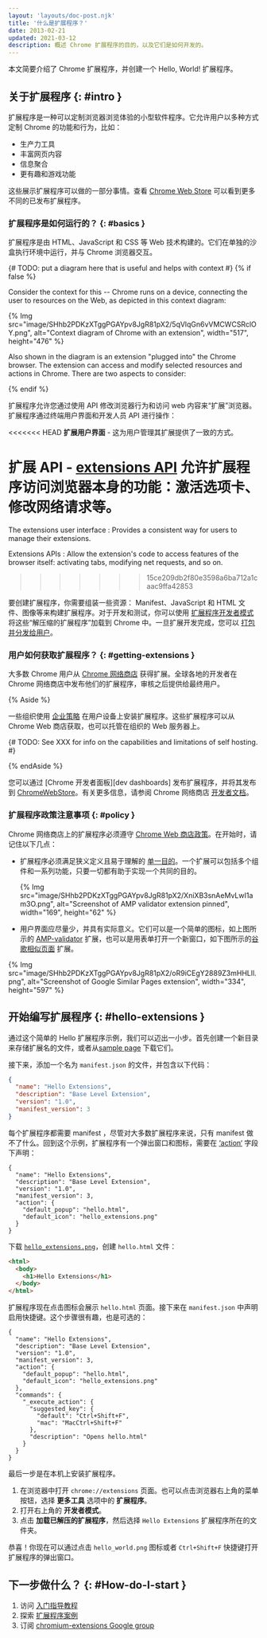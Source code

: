 ```yaml
---
layout: 'layouts/doc-post.njk'
title: '什么是扩展程序？'
date: 2013-02-21
updated: 2021-03-12
description: 概述 Chrome 扩展程序的目的，以及它们是如何开发的。
---
```


本文简要介绍了 Chrome 扩展程序，并创建一个 Hello, World! 扩展程序。

## 关于扩展程序 {: #intro }

扩展程序是一种可以定制浏览器浏览体验的小型软件程序。它允许用户以多种方式定制 Chrome 的功能和行为，比如：

- 生产力工具
- 丰富网页内容
- 信息聚合
- 更有趣和游戏功能

这些展示扩展程序可以做的一部分事情。查看 [Chrome Web Store][cws] 可以看到更多不同的已发布扩展程序。

### 扩展程序是如何运行的？ {: #basics }

扩展程序是由 HTML、JavaScript 和 CSS 等 Web 技术构建的。它们在单独的沙盒执行环境中运行，并与 Chrome 浏览器交互。

{# TODO: put a diagram here that is useful and helps with context #}
{% if false %}

Consider the context for this -- Chrome runs on a device, connecting the user to resources on the Web, as depicted in this context diagram:

{% Img src="image/SHhb2PDKzXTggPGAYpv8JgR81pX2/5qVlqGn6vVMCWCSRclOY.png", alt="Context diagram of Chrome with an extension", width="517", height="476" %}

Also shown in the diagram is an extension "plugged into" the Chrome browser. The extension can access and modify selected resources and actions in Chrome. There are two aspects to consider:

{% endif %}

扩展程序允许您通过使用 API 修改浏览器行为和访问 web 内容来“扩展”浏览器。扩展程序通过终端用户界面和开发人员 API 进行操作：

<<<<<<< HEAD
**扩展用户界面** - 这为用户管理其扩展提供了一致的方式。

**扩展 API** - [extensions API](/docs/extensions/reference/) 允许扩展程序访问浏览器本身的功能：激活选项卡、修改网络请求等。
=======
The extensions user interface
: Provides a consistent way for users to manage their extensions.

Extensions APIs
: Allow the extension's code to access features of the browser itself: activating tabs, modifying net requests, and so on.
>>>>>>> 15ce209db2f80e3598a6ba712a1caac9ffa42853

要创建扩展程序，你需要组装一些资源： Manifest、JavaScript 和 HTML 文件、图像等来构建扩展程序。对于开发和测试，你可以使用 [扩展程序开发者模式][devmode] 将这些“解压缩的扩展程序”加载到 Chrome 中。一旦扩展开发完成，您可以 [打包并分发给用户][cws-publish]。

### 用户如何获取扩展程序？ {: #getting-extensions }

大多数 Chrome 用户从 [Chrome 网络商店][cws] 获得扩展。全球各地的开发者在 Chrome 网络商店中发布他们的扩展程序，审核之后提供给最终用户。

{% Aside %}

一些组织使用 [企业策略][enterprise policies] 在用户设备上安装扩展程序。这些扩展程序可以从 Chrome Web 商店获取，也可以托管在组织的 Web 服务器上。

{# TODO: See XXX for info on the capabilities and limitations of self hosting. #}

{% endAside %}

您可以通过 [Chrome 开发者面板][dev dashboards] 发布扩展程序，并将其发布到 [ChromeWebStore][cws]。有关更多信息，请参阅 Chrome 网络商店 [开发者文档][cws-docs]。

### 扩展程序政策注意事项 {: #policy }

Chrome 网络商店上的扩展程序必须遵守 [Chrome Web 商店政策][cws-policies]。在开始时，请记住以下几点：

- 扩展程序必须满足狭义定义且易于理解的 [单一目的][single purpose]。一个扩展可以包括多个组件和一系列功能，只要一切都有助于实现一个共同的目的。

  {% Img src="image/SHhb2PDKzXTggPGAYpv8JgR81pX2/XniXB3snAeMvLwI1am3O.png", alt="Screenshot of AMP validator extension pinned", width="169", height="62" %}

- 用户界面应尽量少，并具有实际意义。它们可以是一个简单的图标，如上图所示的 [AMP-validator][amp-validator] 扩展，也可以是用表单打开一个新窗口，如下图所示的[谷歌相似页面][similar-pages-extension] 扩展。

{% Img src="image/SHhb2PDKzXTggPGAYpv8JgR81pX2/oR9iCEgY2889Z3mHHLll.png", alt="Screenshot of Google Similar Pages extension", width="334", height="597" %}

## 开始编写扩展程序 {: #hello-extensions }

通过这个简单的 Hello 扩展程序示例，我们可以迈出一小步。首先创建一个新目录来存储扩展名的文件，或者从[sample page][hello-sample] 下载它们。

接下来，添加一个名为 `manifest.json` 的文件，并包含以下代码：

```json
{
  "name": "Hello Extensions",
  "description": "Base Level Extension",
  "version": "1.0",
  "manifest_version": 3
}
```

每个扩展程序都需要 manifest ，尽管对大多数扩展程序来说，只有 manifest 做不了什么。回到这个示例，扩展程序有一个弹出窗口和图标，需要在 [‘action‘][action-field] 字段下声明：

```json/5-8
{
  "name": "Hello Extensions",
  "description": "Base Level Extension",
  "version": "1.0",
  "manifest_version": 3,
  "action": {
    "default_popup": "hello.html",
    "default_icon": "hello_extensions.png"
  }
}
```

下载 [`hello_extensions.png`][hello-uploader]，创建 `hello.html` 文件：

```html
<html>
  <body>
    <h1>Hello Extensions</h1>
  </body>
</html>
```

扩展程序现在点击图标会展示 `hello.html` 页面。接下来在 `manifest.json` 中声明启用快捷键。这个步骤很有趣，也是可选的：

```json/9-17
{
  "name": "Hello Extensions",
  "description": "Base Level Extension",
  "version": "1.0",
  "manifest_version": 3,
  "action": {
    "default_popup": "hello.html",
    "default_icon": "hello_extensions.png"
  },
  "commands": {
    "_execute_action": {
      "suggested_key": {
        "default": "Ctrl+Shift+F",
        "mac": "MacCtrl+Shift+F"
      },
      "description": "Opens hello.html"
    }
  }
}
```

最后一步是在本机上安装扩展程序。

1. 在浏览器中打开 `chrome://extensions` 页面。也可以点击浏览器右上角的菜单按钮，选择 **更多工具** 选项中的 **扩展程序**。
2. 打开右上角的 **开发者模式**。
3. 点击 **加载已解压的扩展程序**，然后选择 `Hello Extensions` 扩展程序所在的文件夹。

恭喜！你现在可以通过点击 `hello_world.png` 图标或者 `Ctrl+Shift+F` 快捷键打开扩展程序的弹出窗口。

## 下一步做什么？ {: #How-do-I-start }

1. 访问 [入门指导教程][getstarted-tut]
1. 探索 [扩展程序案例][extension samples]
1. 订阅 [chromium-extensions Google group][crx-group]

[amp-validator]: https://chrome.google.com/webstore/detail/amp-validator/nmoffdblmcmgeicmolmhobpoocbbmknc
[action-field]: /docs/extensions/reference/action
[crx-group]: http://groups.google.com/a/chromium.org/group/chromium-extensions
[cws]: https://chrome.google.com/webstore
[cws-docs]: /docs/webstore
[cws-policies]: /docs/webstore/program-policies/
[cws-publish]: /docs/webstore/publish/
[devmode]: /docs/extensions/mv3/getstarted/#manifest
[dev-dashboard]: https://chrome.google.com/webstore/devconsole
[enterprise policies]: https://cloud.google.com/docs/chrome-enterprise/policies/
[extension samples]: https://github.com/GoogleChrome/chrome-extensions-samples
[getstarted-tut]: /docs/extensions/mv3/getstarted
[hello-sample]: /docs/extensions/mv3/samples#search:hello
[hello-uploader]: https://storage.googleapis.com/web-dev-uploads/image/WlD8wC6g8khYWPJUsQceQkhXSlv1/gmKIT88Ha1z8VBMJFOOH.png
[similar-pages-extension]: https://chrome.google.com/webstore/detail/google-similar-pages/pjnfggphgdjblhfjaphkjhfpiiekbbej
[single purpose]: /docs/extensions/mv3/single_purpose
